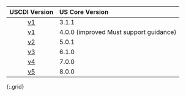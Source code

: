 <!-- The following table shows this relationship between each version of USCDI and US Core Version.
The USCDI version link to their respective *ONC Standards Bulletin* which provides background and the new data classes and elements for the version. -->

| USCDI Version | US Core Version | 
|:---:|:---|
 | [v1]  | 3.1.1 |
 | [v1] | 4.0.0 (improved Must support guidance) |
 | [v2] | 5.0.1 |
 | [v3] | 6.1.0 |
 | [v4] | 7.0.0 |
 | [v5] | 8.0.0 |
{:.grid}

[v1]: https://www.healthit.gov/isa/sites/isa/files/2020-07/USCDI-Version-1-July-2020-Errata-Final.pdf
[v2]: https://www.healthit.gov/sites/default/files/page/2021-07/Standards_Bulletin_2021-3.pdf
[v3]: https://www.healthit.gov/sites/default/files/page/2022-07/Standards_Bulletin_2022-2.pdf
[v4]: https://www.healthit.gov/sites/default/files/page/2023-07/Standards_Bulletin_2023-2.pdf
[v5]: https://www.healthit.gov/topic/standardsbulletin_24-2